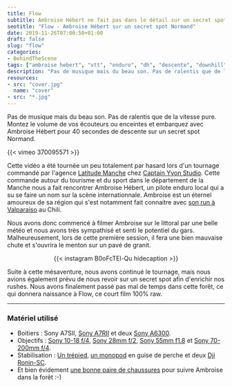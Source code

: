 ```yaml
---
title: Flow
subtitle: Ambroise Hébert ne fait pas dans le détail sur un secret spot normand
seotitle: "Flow - Ambroise Hébert sur un secret spot Normand"
date: 2019-11-26T07:00:50+01:00
draft: false
slug: "flow"
categories:
- BehindTheScene
tags: ["ambroise hebert", "vtt", "enduro", "dh", "descente", "downhill", "cherbourg", "normandie", "manche"]
description: "Pas de musique mais du beau son. Pas de ralentis que de la vitesse pure. Ambroise Hébert ne fait pas dans le détail sur un secret spot normand."
resources:
- src: "cover.jpg"
  name: "cover"
- src: "*.jpg"
---
```


Pas de musique mais du beau son. Pas de ralentis que de la vitesse pure. Montez le volume de vos écouteurs ou enceintes et embarquez avec Ambroise Hébert pour 40 secondes de descente sur un secret spot Normand.

<div>
{{< vimeo 370095571 >}}
</div>

Cette vidéo a été tournée un peu totalement par hasard lors d'un tournage commandé par l'agence [Latitude Manche](https://latitude-manche.fr/) chez [Captain Yvon Studio](https://captainyvon.fr/). Cette commande autour du tourisme et du sport dans le département de la Manche nous a fait rencontrer Ambroise Hébert, un pilote enduro local qui a su se faire un nom sur la scène internationnale. Ambroise est un éternel amoureux de sa région qui s'est notamment fait connaitre avec [son run à Valparaiso](https://youtu.be/9x37p8ubZwc) au Chili.

Nous avons donc commencé à filmer Ambroise sur le littoral par une belle météo et nous avons très sympathisé et senti le potentiel du gars. Malheureusement, lors de cette première session, il fera une bien mauvaise chute et s'ouvrira le menton sur un pavé de granit.

<div align="center">
{{< instagram B0oFcTEl-Qu hidecaption >}}
</div>

Suite à cette mésaventure, nous avons continué le tournage, mais nous avions également prévu de nous revoir sur un secret spot afin d'enrichir nos rushes. Nous avons finalement passé pas mal de temps dans cette forêt, ce qui donnera naissance à Flow, ce court film 100% raw.

***

### Matériel utilisé

* Boitiers : Sony A7SII, [Sony A7RII](https://amzn.to/34dvyHM) et deux [Sony A6300](https://amzn.to/2qKAXbM).
* Objectifs : [Sony 10-18 f/4](https://amzn.to/35bP0pM), [Sony 28mm f/2](https://amzn.to/36pmZet), [Sony 55mm f1.8](https://amzn.to/35b7RB3) et [Sony 70-200mm f/4](https://amzn.to/34bMTAV).
* Stabilisation : [Un trépied](https://amzn.to/2E5dG7c), [un monopod](https://amzn.to/36gMxdM) en guise de perche et deux [Dji Ronin-SC](https://amzn.to/34dfINg).
* Et bien évidement [une bonne paire de chaussures](https://amzn.to/3578Ke2) pour suivre Ambroise dans la forêt :-)
